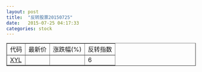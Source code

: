 ```yaml
---
layout: post
title:  "反转股票20150725"
date:   2015-07-25 04:17:33
categories: stock
---
```


<script type="text/javascript">
var stockList = []
stockList.push('gb_xyl');
</script>

<table border="1">
 <tr>
 <td>代码</td>
  <td>最新价</td>
  <td>涨跌幅(%)</td>
 <td>反转指数</td>
</tr>
  <tr id="xyl"><td><a href="http://stock.finance.sina.com.cn/usstock/quotes/XYL.html" target="_blank">XYL</a></td><td></td><td></td><td>6</td></tr>
</table>
